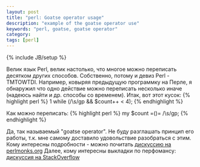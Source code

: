 ```yaml
---
layout: post
title: "perl: Goatse operator usage"
description: "example of the goatse operator use"
keywords: "perl, goatse, goatse operator"
category:
tags: [perl]
---
```

{% include JB/setup %}

Велик язык Perl, велик настолько, что многое можно переписать десятком других способов. Собственно, потому и девиз Perl - TMTOWTDI.
Например, ковыряя предыдущую программку на Перле, я обнаружил что одно действие можно переписать несколько иначе (надеюсь найти и др. способы со временем).
Итак, вот этот кусок:
{% highlight perl %}
1 while (/\s/gp && $count++ < 4);
{% endhighlight %}

Как можно переписать:
{% highlight perl %}
my $count =()= /\s/gp;
{% endhighlight %}

Да, так называемый "goatse operator". Не буду разглашать принцип его работы, т.к. мне самому доставило удовольствие разобраться с этим. Кому интересны подробности - можно почитать <a href="http://www.perlmonks.org/?node_id=527975" target="_blank" title="Goatse operator">дискуссию на perlmonks.org</a>
Далее, кому интересны выкладки по перфомансу: <a href="http://stackoverflow.com/questions/3991766/is-the-perl-goatse-secret-operator-efficient" target="_blank" title="Goatse operator">дискуссия на StackOverflow</a>
